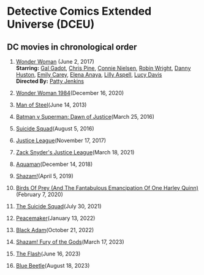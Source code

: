 # Detective Comics Extended Universe (DCEU)

## DC movies in chronological order

1. [Wonder Woman](https://google.com/search?q=captain+america+the+first+avenger+2011) (June 2, 2017)  
   **Starring:** [Gal Gadot](https://google.com/search?q=Gal+Gadot), [Chris Pine](https://google.com/search?q=Chris+Pine), [Connie Nielsen](https://google.com/search?q=Connie+Nielsen), [Robin Wright](https://google.com/search?q=Robin+Wright), [Danny Huston](https://google.com/search?q=Danny+Huston), [Emily Carey](https://google.com/search?q=Emily+Carey), [Elena Anaya](https://google.com/search?q=Elena+Anaya), [Lilly Aspell](https://google.com/search?q=Lilly+Aspell), [Lucy Davis](https://google.com/search?q=Lucy+Davis)  
   **Directed By:** [Patty Jenkins](https://google.com/search?q=Patty+Jenkins)

2. [Wonder Woman 1984](https://google.com/search?q=Wonder+Woman+1984+2020)(December 16, 2020)

3. [Man of Steel](https://google.com/search?q=Man+of+Steel+2013)(June 14, 2013)

4. [Batman v Superman: Dawn of Justice](https://google.com/search?q=Batman+v+Superman+Dawn+of+Justice+2016)(March 25, 2016)

5. [Suicide Squad](https://google.com/search?q=Suicide+Squad+2016)(August 5, 2016)

6. [Justice League](https://google.com/search?q=Justice+League+2017)(November 17, 2017)

7. [Zack Snyder's Justice League](https://google.com/search?q=Zack+Snyders+Justice+League+2021)(March 18, 2021)

8. [Aquaman](https://google.com/search?q=Aquaman+2018)(December 14, 2018)

9. [Shazam!](https://google.com/search?q=Shazam+2019)(April 5, 2019)

10. [Birds Of Prey (And The Fantabulous Emancipation Of One Harley Quinn)](https://google.com/search?q=Birds+Of+Prey+And+The+Fantabulous+Emancipation+Of+One+Harley+Quinn+2020)(February 7, 2020)

11. [The Suicide Squad](https://google.com/search?q=The+Suicide+Squad+2021)(July 30, 2021)

12. [Peacemaker](https://google.com/search?q=Peacemaker+2022)(January 13, 2022)

13. [Black Adam](https://google.com/search?q=Black+Adam+2022)(October 21, 2022)

14. [Shazam! Fury of the Gods](https://google.com/search?q=Shazam+Fury+of+the+Gods)(March 17, 2023)

15. [The Flash](https://google.com/search?q=The+Flash+2023)(June 16, 2023)

16. [Blue Beetle](https://google.com/search?q=Blue+Beetle+2023)(August 18, 2023)
